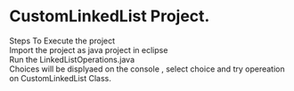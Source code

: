 # CustomLinkedList Project. 

Steps To Execute the project   
Import the project as java project in eclipse   
Run the LinkedListOperations.java    
Choices will be displyaed on the console , select choice and try opereation on CustomLinkedList Class.   
